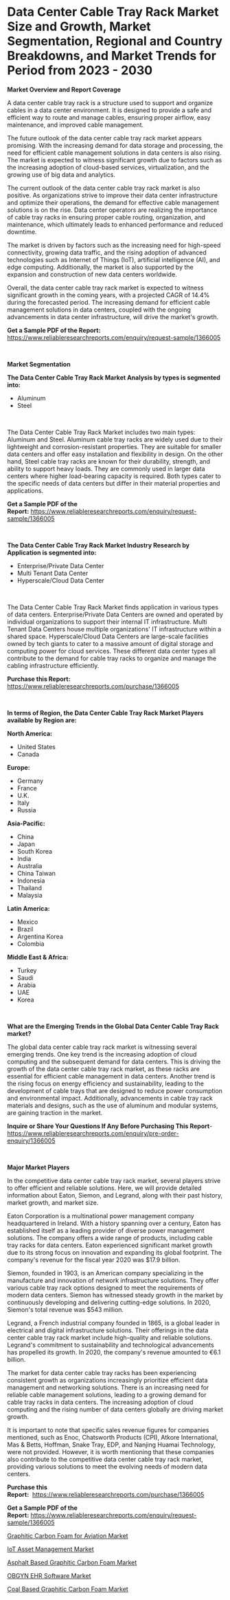 <p><h1>Data Center Cable Tray Rack Market Size and Growth, Market Segmentation, Regional and Country Breakdowns, and Market Trends for Period from 2023 -  2030</h1></p><p><strong>Market Overview and Report Coverage</strong></p>
<p><p>A data center cable tray rack is a structure used to support and organize cables in a data center environment. It is designed to provide a safe and efficient way to route and manage cables, ensuring proper airflow, easy maintenance, and improved cable management.</p><p>The future outlook of the data center cable tray rack market appears promising. With the increasing demand for data storage and processing, the need for efficient cable management solutions in data centers is also rising. The market is expected to witness significant growth due to factors such as the increasing adoption of cloud-based services, virtualization, and the growing use of big data and analytics.</p><p>The current outlook of the data center cable tray rack market is also positive. As organizations strive to improve their data center infrastructure and optimize their operations, the demand for effective cable management solutions is on the rise. Data center operators are realizing the importance of cable tray racks in ensuring proper cable routing, organization, and maintenance, which ultimately leads to enhanced performance and reduced downtime.</p><p>The market is driven by factors such as the increasing need for high-speed connectivity, growing data traffic, and the rising adoption of advanced technologies such as Internet of Things (IoT), artificial intelligence (AI), and edge computing. Additionally, the market is also supported by the expansion and construction of new data centers worldwide.</p><p>Overall, the data center cable tray rack market is expected to witness significant growth in the coming years, with a projected CAGR of 14.4% during the forecasted period. The increasing demand for efficient cable management solutions in data centers, coupled with the ongoing advancements in data center infrastructure, will drive the market's growth.</p></p>
<p><strong>Get a Sample PDF of the Report:</strong> <a href="https://www.reliableresearchreports.com/enquiry/request-sample/1366005">https://www.reliableresearchreports.com/enquiry/request-sample/1366005</a></p>
<p>&nbsp;</p>
<p><strong>Market Segmentation</strong></p>
<p><strong>The Data Center Cable Tray Rack Market Analysis by types is segmented into:</strong></p>
<p><ul><li>Aluminum</li><li>Steel</li></ul></p>
<p>&nbsp;</p>
<p><p>The Data Center Cable Tray Rack Market includes two main types: Aluminum and Steel. Aluminum cable tray racks are widely used due to their lightweight and corrosion-resistant properties. They are suitable for smaller data centers and offer easy installation and flexibility in design. On the other hand, Steel cable tray racks are known for their durability, strength, and ability to support heavy loads. They are commonly used in larger data centers where higher load-bearing capacity is required. Both types cater to the specific needs of data centers but differ in their material properties and applications.</p></p>
<p><strong>Get a Sample PDF of the Report:</strong>&nbsp;<a href="https://www.reliableresearchreports.com/enquiry/request-sample/1366005">https://www.reliableresearchreports.com/enquiry/request-sample/1366005</a></p>
<p>&nbsp;</p>
<p><strong>The Data Center Cable Tray Rack Market Industry Research by Application is segmented into:</strong></p>
<p><ul><li>Enterprise/Private Data Center</li><li>Multi Tenant Data Center</li><li>Hyperscale/Cloud Data Center</li></ul></p>
<p>&nbsp;</p>
<p><p>The Data Center Cable Tray Rack Market finds application in various types of data centers. Enterprise/Private Data Centers are owned and operated by individual organizations to support their internal IT infrastructure. Multi Tenant Data Centers house multiple organizations' IT infrastructure within a shared space. Hyperscale/Cloud Data Centers are large-scale facilities owned by tech giants to cater to a massive amount of digital storage and computing power for cloud services. These different data center types all contribute to the demand for cable tray racks to organize and manage the cabling infrastructure efficiently.</p></p>
<p><strong>Purchase this Report:</strong>&nbsp; <a href="https://www.reliableresearchreports.com/purchase/1366005">https://www.reliableresearchreports.com/purchase/1366005</a></p>
<p>&nbsp;</p>
<p><strong>In terms of Region, the Data Center Cable Tray Rack Market Players available by Region are:</strong></p>
<p>
    <p> <strong> North America: </strong>
        <ul>
            <li>United States</li>
            <li>Canada</li>
        </ul>
        </p> 
    <p> <strong> Europe: </strong>
        <ul>
            <li>Germany</li>
            <li>France</li>
            <li>U.K.</li>
            <li>Italy</li>
            <li>Russia</li>
        </ul>
        </p> 
    <p> <strong> Asia-Pacific: </strong>
        <ul>
            <li>China</li>
            <li>Japan</li>
            <li>South Korea</li>
            <li>India</li>
            <li>Australia</li>
            <li>China Taiwan</li>
            <li>Indonesia</li>
            <li>Thailand</li>
            <li>Malaysia</li>
        </ul>
        </p> 
    <p> <strong> Latin America: </strong>
        <ul>
            <li>Mexico</li>
            <li>Brazil</li>
            <li>Argentina Korea</li>
            <li>Colombia</li>
        </ul>
        </p> 
    <p> <strong> Middle East & Africa: </strong>
        <ul>
            <li>Turkey</li>
            <li>Saudi</li>
            <li>Arabia</li>
            <li>UAE</li>
            <li>Korea</li>
        </ul>
    </p>
    </p>
<p>&nbsp;</p>
<p><strong>What are the Emerging Trends in the Global Data Center Cable Tray Rack market?</strong></p>
<p><p>The global data center cable tray rack market is witnessing several emerging trends. One key trend is the increasing adoption of cloud computing and the subsequent demand for data centers. This is driving the growth of the data center cable tray rack market, as these racks are essential for efficient cable management in data centers. Another trend is the rising focus on energy efficiency and sustainability, leading to the development of cable trays that are designed to reduce power consumption and environmental impact. Additionally, advancements in cable tray rack materials and designs, such as the use of aluminum and modular systems, are gaining traction in the market.</p></p>
<p><strong>Inquire or Share Your Questions If Any Before Purchasing This Report</strong>- <a href="https://www.reliableresearchreports.com/enquiry/pre-order-enquiry/1366005">https://www.reliableresearchreports.com/enquiry/pre-order-enquiry/1366005</a></p>
<p>&nbsp;</p>
<p><strong>Major Market Players</strong></p>
<p><p>In the competitive data center cable tray rack market, several players strive to offer efficient and reliable solutions. Here, we will provide detailed information about Eaton, Siemon, and Legrand, along with their past history, market growth, and market size.</p><p>Eaton Corporation is a multinational power management company headquartered in Ireland. With a history spanning over a century, Eaton has established itself as a leading provider of diverse power management solutions. The company offers a wide range of products, including cable tray racks for data centers. Eaton experienced significant market growth due to its strong focus on innovation and expanding its global footprint. The company's revenue for the fiscal year 2020 was $17.9 billion.</p><p>Siemon, founded in 1903, is an American company specializing in the manufacture and innovation of network infrastructure solutions. They offer various cable tray rack options designed to meet the requirements of modern data centers. Siemon has witnessed steady growth in the market by continuously developing and delivering cutting-edge solutions. In 2020, Siemon's total revenue was $543 million.</p><p>Legrand, a French industrial company founded in 1865, is a global leader in electrical and digital infrastructure solutions. Their offerings in the data center cable tray rack market include high-quality and reliable solutions. Legrand's commitment to sustainability and technological advancements has propelled its growth. In 2020, the company's revenue amounted to €6.1 billion.</p><p>The market for data center cable tray racks has been experiencing consistent growth as organizations increasingly prioritize efficient data management and networking solutions. There is an increasing need for reliable cable management solutions, leading to a growing demand for cable tray racks in data centers. The increasing adoption of cloud computing and the rising number of data centers globally are driving market growth.</p><p>It is important to note that specific sales revenue figures for companies mentioned, such as Enoc, Chatsworth Products (CPI), Atkore International, Mas & Betts, Hoffman, Snake Tray, EDP, and Nanjing Huamai Technology, were not provided. However, it is worth mentioning that these companies also contribute to the competitive data center cable tray rack market, providing various solutions to meet the evolving needs of modern data centers.</p></p>
<p><strong>Purchase this Report:</strong>&nbsp;&nbsp;<a href="https://www.reliableresearchreports.com/purchase/1366005">https://www.reliableresearchreports.com/purchase/1366005</a></p>
<p></p>
<p><strong>Get a Sample PDF of the Report:</strong>&nbsp;<a href="https://www.reliableresearchreports.com/enquiry/request-sample/1366005">https://www.reliableresearchreports.com/enquiry/request-sample/1366005</a></p>
<p><p><a href="https://www.linkedin.com/pulse/graphitic-carbon-foam-aviation-market-share-amp-new-trends-wrr7e/">Graphitic Carbon Foam for Aviation Market</a></p><p><a href="https://medium.com/@anmolreportprime/iot-asset-management-market-size-cagr-trends-2024-2030-b8efde4ca952">IoT Asset Management Market</a></p><p><a href="https://www.linkedin.com/pulse/asphalt-based-graphitic-carbon-foam-market-size-share-global-0w63e/">Asphalt Based Graphitic Carbon Foam Market</a></p><p><a href="https://medium.com/@chiragreportprime3/obgyn-ehr-software-market-size-cagr-trends-2024-2030-135e3dd93300">OBGYN EHR Software Market</a></p><p><a href="https://www.linkedin.com/pulse/decoding-coal-based-graphitic-carbon-foam-market-deep-dive-arnve/">Coal Based Graphitic Carbon Foam Market</a></p></p>